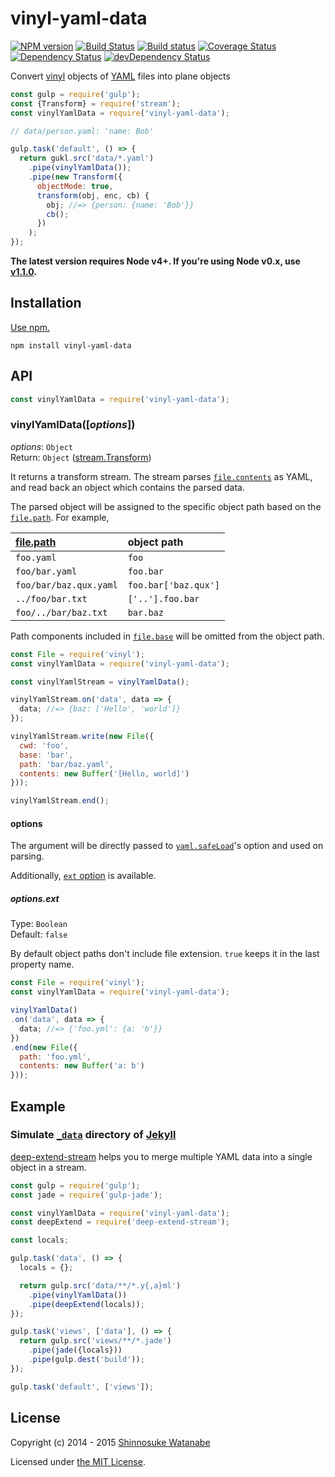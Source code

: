 # vinyl-yaml-data

[![NPM version](https://img.shields.io/npm/v/vinyl-yaml-data.svg)](https://www.npmjs.com/package/vinyl-yaml-data)
[![Build Status](https://img.shields.io/travis/shinnn/vinyl-yaml-data.svg)](https://travis-ci.org/shinnn/vinyl-yaml-data)
[![Build status](https://ci.appveyor.com/api/projects/status/4rcpnepnghwekpgv?svg=true)](https://ci.appveyor.com/project/ShinnosukeWatanabe/vinyl-yaml-data)
[![Coverage Status](https://img.shields.io/coveralls/shinnn/vinyl-yaml-data.svg)](https://coveralls.io/r/shinnn/vinyl-yaml-data)
[![Dependency Status](https://img.shields.io/david/shinnn/vinyl-yaml-data.svg?label=deps)](https://david-dm.org/shinnn/vinyl-yaml-data)
[![devDependency Status](https://img.shields.io/david/dev/shinnn/vinyl-yaml-data.svg?label=devDeps)](https://david-dm.org/shinnn/vinyl-yaml-data#info=devDependencies)

Convert [vinyl](https://github.com/gulpjs/vinyl) objects of [YAML](http://www.yaml.org/) files into plane objects

```javascript
const gulp = require('gulp');
const {Transform} = require('stream');
const vinylYamlData = require('vinyl-yaml-data');

// data/person.yaml: 'name: Bob'

gulp.task('default', () => {
  return gukl.src('data/*.yaml')
    .pipe(vinylYamlData());
    .pipe(new Transform({
      objectMode: true,
      transform(obj, enc, cb) {
        obj; //=> {person: {name: 'Bob'}}
        cb();
      })
    );
});
```

**The latest version requires Node v4+. If you're using Node v0.x, use [v1.1.0](https://github.com/shinnn/vinyl-yaml-data/tree/v1.1.0).**

## Installation

[Use npm.](https://docs.npmjs.com/cli/install)

```
npm install vinyl-yaml-data
```

## API

```javascript
const vinylYamlData = require('vinyl-yaml-data');
```

### vinylYamlData([*options*])

[file.path]: https://github.com/gulpjs/vinyl#optionspath

*options*: `Object`  
Return: `Object` ([stream.Transform](https://nodejs.org/api/stream.html#stream_class_stream_transform_1))

It returns a transform stream. The stream parses [`file.contents`](https://github.com/gulpjs/vinyl#optionscontents) as YAML, and read back an object which contains the parsed data.

The parsed object will be assigned to the specific object path based on the [`file.path`][file.path]. For example,

| [file.path]            | object path          |
| :--------------------- | :------------------- |
| `foo.yaml`             | `foo`                |
| `foo/bar.yaml`         | `foo.bar`            |
| `foo/bar/baz.qux.yaml` | `foo.bar['baz.qux']` |
| `../foo/bar.txt`       | `['..'].foo.bar`     |
| `foo/../bar/baz.txt`   | `bar.baz`            |

Path components included in [`file.base`](https://github.com/gulpjs/vinyl#optionsbase) will be omitted from the object path.

```javascript
const File = require('vinyl');
const vinylYamlData = require('vinyl-yaml-data');

const vinylYamlStream = vinylYamlData();

vinylYamlStream.on('data', data => {
  data; //=> {baz: ['Hello', 'world']}
});

vinylYamlStream.write(new File({
  cwd: 'foo',
  base: 'bar',
  path: 'bar/baz.yaml',
  contents: new Buffer('[Hello, world]')
}));

vinylYamlStream.end();
```

#### options

The argument will be directly passed to [`yaml.safeLoad`](https://github.com/nodeca/js-yaml#safeload-string---options-)'s option and used on parsing.

Additionally, [`ext` option](#optionsext) is available.

##### options.ext

Type: `Boolean`  
Default: `false`

By default object paths don't include file extension. `true` keeps it in the last property name.

```javascript
const File = require('vinyl');
const vinylYamlData = require('vinyl-yaml-data');

vinylYamlData()
.on('data', data => {
  data; //=> {'foo.yml': {a: 'b'}}
})
.end(new File({
  path: 'foo.yml',
  contents: new Buffer('a: b')
}));
```

## Example

### Simulate [`_data`](https://jekyllrb.com/docs/datafiles/) directory of [Jekyll](https://jekyllrb.com/)

[deep-extend-stream](https://github.com/shinnn/deep-extend-stream) helps you to merge multiple YAML data into a single object in a stream.

```javascript
const gulp = require('gulp');
const jade = require('gulp-jade');

const vinylYamlData = require('vinyl-yaml-data');
const deepExtend = require('deep-extend-stream');

const locals;

gulp.task('data', () => {
  locals = {};

  return gulp.src('data/**/*.y{,a}ml')
    .pipe(vinylYamlData())
    .pipe(deepExtend(locals));
});

gulp.task('views', ['data'], () => {
  return gulp.src('views/**/*.jade')
    .pipe(jade({locals}))
    .pipe(gulp.dest('build'));
});

gulp.task('default', ['views']);
```

## License

Copyright (c) 2014 - 2015 [Shinnosuke Watanabe](https://github.com/shinnn)

Licensed under [the MIT License](./LICENSE).
